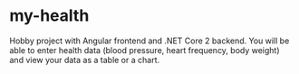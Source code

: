 # my-health
Hobby project with Angular frontend and .NET Core 2 backend.
You will be able to enter health data (blood pressure, heart frequency, body weight) and view your data as a table or a chart.
